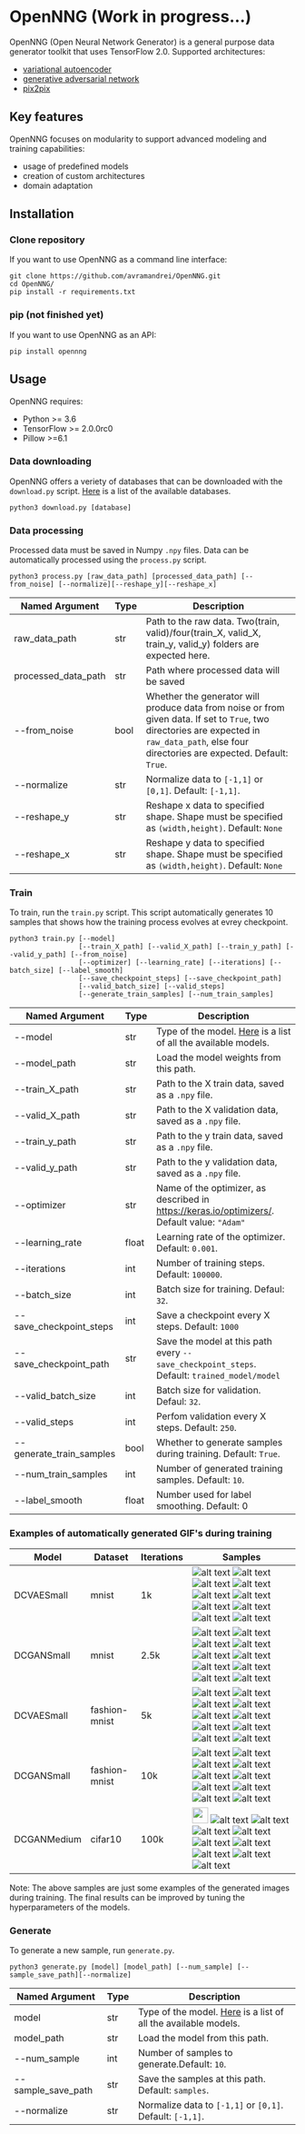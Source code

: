 # OpenNNG (Work in progress...)

OpenNNG (Open Neural Network Generator) is a general purpose data generator toolkit that uses TensorFlow 2.0. Supported architectures:

- [variational autoencoder](https://arxiv.org/abs/1312.6114)
- [generative adversarial network](https://arxiv.org/abs/1406.2661)
- [pix2pix](https://arxiv.org/pdf/1611.07004.pdf)

## Key features

OpenNNG focuses on modularity to support advanced modeling and training capabilities:

 - usage of predefined models
 - creation of custom architectures
 - domain adaptation
 
## Installation

### Clone repository

If you want to use OpenNNG as a command line interface:

```
git clone https://github.com/avramandrei/OpenNNG.git
cd OpenNNG/
pip install -r requirements.txt
```

### pip (not finished yet)

If you want to use OpenNNG as an API:

```
pip install opennng
```

## Usage

OpenNNG requires:
 - Python >= 3.6
 - TensorFlow >= 2.0.0rc0
 - Pillow >=6.1
 
### Data downloading

OpenNNG offers a veriety of databases that can be downloaded with the `download.py` script. [Here](docs/databases.md) is a list of the available databases.

```
python3 download.py [database]
```
 
### Data processing

Processed data must be saved in Numpy `.npy` files. Data can be automatically processed using the `process.py` script. 

```
python3 process.py [raw_data_path] [processed_data_path] [--from_noise] [--normalize][--reshape_y][--reshape_x]
```

|  Named Argument | Type | Description |
| -------------------- | --- | -- |
| raw_data_path | str | Path to the raw data. Two(train, valid)/four(train_X, valid_X, train_y, valid_y) folders are expected here. |
| processed_data_path | str | Path where processed data will be saved |
| --from_noise | bool | Whether the generator will produce data from noise or from given data. If set to `True`, two directories are expected in `raw_data_path`, else four directories are expected. Default: `True`. |
| --normalize | str | Normalize data to `[-1,1]` or `[0,1]`. Default: `[-1,1]`. |
| --reshape_y | str | Reshape x data to specified shape. Shape must be specified as `(width,height)`. Default: `None`|
| --reshape_x | str | Reshape y data to specified shape. Shape must be specified as `(width,height)`. Default: `None`|

### Train

To train, run the `train.py` script. This script automatically generates 10 samples that shows how the training process evolves at evrey checkpoint.

```
python3 train.py [--model] 
                 [--train_X_path] [--valid_X_path] [--train_y_path] [--valid_y_path] [--from_noise] 
                 [--optimizer] [--learning_rate] [--iterations] [--batch_size] [--label_smooth]
                 [--save_checkpoint_steps] [--save_checkpoint_path]
                 [--valid_batch_size] [--valid_steps] 
                 [--generate_train_samples] [--num_train_samples]
```

|  Named Argument | Type | Description |
| --- | --- | -- |
| --model | str | Type of the model. [Here](docs/models.md) is a list of all the available models. |
| --model_path | str | Load the model weights from this path. |
| --train_X_path | str | Path to the X train data, saved as a `.npy` file. |
| --valid_X_path | str | Path to the X validation data, saved as a `.npy` file. |
| --train_y_path | str | Path to the y train data, saved as a `.npy` file. |
| --valid_y_path | str | Path to the y validation data, saved as a `.npy` file. |
| --optimizer | str | Name of the optimizer, as described in https://keras.io/optimizers/. Default value: `"Adam"` |
| --learning_rate | float | Learning rate of the optimizer. Default: `0.001`. |
| --iterations | int | Number of training steps. Default: `100000`. |
| --batch_size | int | Batch size for training. Defaul: `32`. |
| --save_checkpoint_steps | int | Save a checkpoint every X steps. Default: `1000` |
| --save_checkpoint_path | str | Save the model at this path every `--save_checkpoint_steps`. Default: `trained_model/model` |
| --valid_batch_size | int | Batch size for validation. Defaul: `32`. |
| --valid_steps | int | Perfom validation every X steps. Default: `250`. |
| --generate_train_samples | bool | Whether to generate samples during training. Default: `True`. |
| --num_train_samples | int | Number of generated training samples. Default: `10`. |
| --label_smooth | float | Number used for label smoothing. Default: 0 |

### Examples of automatically generated GIF's during training

| Model | Dataset | Iterations | Samples |
| --- | --- | -- | -- |
| DCVAESmall | mnist | 1k | ![alt text](https://github.com/avramandrei/OpenNNG/blob/master/examples/dcvae_small_mnist_samples/train_sample_1.gif?raw=true) ![alt text](https://github.com/avramandrei/OpenNNG/blob/master/examples/dcvae_small_mnist_samples/train_sample_2.gif?raw=true) ![alt text](https://github.com/avramandrei/OpenNNG/blob/master/examples/dcvae_small_mnist_samples/train_sample_3.gif?raw=true) ![alt text](https://github.com/avramandrei/OpenNNG/blob/master/examples/dcvae_small_mnist_samples/train_sample_4.gif?raw=true) ![alt text](https://github.com/avramandrei/OpenNNG/blob/master/examples/dcvae_small_mnist_samples/train_sample_5.gif?raw=true) ![alt text](https://github.com/avramandrei/OpenNNG/blob/master/examples/dcvae_small_mnist_samples/train_sample_6.gif?raw=true) ![alt text](https://github.com/avramandrei/OpenNNG/blob/master/examples/dcvae_small_mnist_samples/train_sample_7.gif?raw=true) ![alt text](https://github.com/avramandrei/OpenNNG/blob/master/examples/dcvae_small_mnist_samples/train_sample_8.gif?raw=true) ![alt text](https://github.com/avramandrei/OpenNNG/blob/master/examples/dcvae_small_mnist_samples/train_sample_9.gif?raw=true) ![alt text](https://github.com/avramandrei/OpenNNG/blob/master/examples/dcvae_small_mnist_samples/train_sample_10.gif?raw=true) |
| DCGANSmall | mnist | 2.5k | ![alt text](https://github.com/avramandrei/OpenNNG/blob/master/examples/dcgan_small_mnist_samples/train_sample_1.gif) ![alt text](https://github.com/avramandrei/OpenNNG/blob/master/examples/dcgan_small_mnist_samples/train_sample_2.gif) ![alt text](https://github.com/avramandrei/OpenNNG/blob/master/examples/dcgan_small_mnist_samples/train_sample_3.gif) ![alt text](https://github.com/avramandrei/OpenNNG/blob/master/examples/dcgan_small_mnist_samples/train_sample_4.gif) ![alt text](https://github.com/avramandrei/OpenNNG/blob/master/examples/dcgan_small_mnist_samples/train_sample_5.gif) ![alt text](https://github.com/avramandrei/OpenNNG/blob/master/examples/dcgan_small_mnist_samples/train_sample_6.gif) ![alt text](https://github.com/avramandrei/OpenNNG/blob/master/examples/dcgan_small_mnist_samples/train_sample_7.gif) ![alt text](https://github.com/avramandrei/OpenNNG/blob/master/examples/dcgan_small_mnist_samples/train_sample_8.gif) ![alt text](https://github.com/avramandrei/OpenNNG/blob/master/examples/dcgan_small_mnist_samples/train_sample_9.gif) ![alt text](https://github.com/avramandrei/OpenNNG/blob/master/examples/dcgan_small_mnist_samples/train_sample_10.gif) |
| DCVAESmall | fashion-mnist | 5k | ![alt text](https://github.com/avramandrei/OpenNNG/blob/master/examples/dcvae_small_fashion-mnist_samples/train_sample_1.gif) ![alt text](https://github.com/avramandrei/OpenNNG/blob/master/examples/dcvae_small_fashion-mnist_samples/train_sample_2.gif) ![alt text](https://github.com/avramandrei/OpenNNG/blob/master/examples/dcvae_small_fashion-mnist_samples/train_sample_3.gif) ![alt text](https://github.com/avramandrei/OpenNNG/blob/master/examples/dcvae_small_fashion-mnist_samples/train_sample_4.gif) ![alt text](https://github.com/avramandrei/OpenNNG/blob/master/examples/dcvae_small_fashion-mnist_samples/train_sample_5.gif) ![alt text](https://github.com/avramandrei/OpenNNG/blob/master/examples/dcvae_small_fashion-mnist_samples/train_sample_6.gif) ![alt text](https://github.com/avramandrei/OpenNNG/blob/master/examples/dcvae_small_fashion-mnist_samples/train_sample_7.gif) ![alt text](https://github.com/avramandrei/OpenNNG/blob/master/examples/dcvae_small_fashion-mnist_samples/train_sample_8.gif) ![alt text](https://github.com/avramandrei/OpenNNG/blob/master/examples/dcvae_small_fashion-mnist_samples/train_sample_9.gif) ![alt text](https://github.com/avramandrei/OpenNNG/blob/master/examples/dcvae_small_fashion-mnist_samples/train_sample_10.gif) |
| DCGANSmall | fashion-mnist | 10k | ![alt text](https://github.com/avramandrei/OpenNNG/blob/master/examples/dcgan_small_fashion-mnist_samples/train_sample_1.gif) ![alt text](https://github.com/avramandrei/OpenNNG/blob/master/examples/dcgan_small_fashion-mnist_samples/train_sample_2.gif) ![alt text](https://github.com/avramandrei/OpenNNG/blob/master/examples/dcgan_small_fashion-mnist_samples/train_sample_3.gif) ![alt text](https://github.com/avramandrei/OpenNNG/blob/master/examples/dcgan_small_fashion-mnist_samples/train_sample_4.gif) ![alt text](https://github.com/avramandrei/OpenNNG/blob/master/examples/dcgan_small_fashion-mnist_samples/train_sample_5.gif) ![alt text](https://github.com/avramandrei/OpenNNG/blob/master/examples/dcgan_small_fashion-mnist_samples/train_sample_6.gif) ![alt text](https://github.com/avramandrei/OpenNNG/blob/master/examples/dcgan_small_fashion-mnist_samples/train_sample_7.gif) ![alt text](https://github.com/avramandrei/OpenNNG/blob/master/examples/dcgan_small_fashion-mnist_samples/train_sample_8.gif) ![alt text](https://github.com/avramandrei/OpenNNG/blob/master/examples/dcgan_small_fashion-mnist_samples/train_sample_9.gif) ![alt text](https://github.com/avramandrei/OpenNNG/blob/master/examples/dcgan_small_fashion-mnist_samples/train_sample_10.gif) |
| DCGANMedium | cifar10 | 100k | <img src="https://github.com/avramandrei/OpenNNG/blob/master/examples/dcgan_medium_cifar10_samples/train_sample_1.gif" width="28" height="28"> ![alt text](https://github.com/avramandrei/OpenNNG/blob/master/examples/dcgan_medium_cifar10_samples/train_sample_2.gif)  ![alt text](https://github.com/avramandrei/OpenNNG/blob/master/examples/dcgan_medium_cifar10_samples/train_sample_3.gif)  ![alt text](https://github.com/avramandrei/OpenNNG/blob/master/examples/dcgan_medium_cifar10_samples/train_sample_4.gif)  ![alt text](https://github.com/avramandrei/OpenNNG/blob/master/examples/dcgan_medium_cifar10_samples/train_sample_5.gif)  ![alt text](https://github.com/avramandrei/OpenNNG/blob/master/examples/dcgan_medium_cifar10_samples/train_sample_6.gif)  ![alt text](https://github.com/avramandrei/OpenNNG/blob/master/examples/dcgan_medium_cifar10_samples/train_sample_7.gif)  ![alt text](https://github.com/avramandrei/OpenNNG/blob/master/examples/dcgan_medium_cifar10_samples/train_sample_8.gif)  ![alt text](https://github.com/avramandrei/OpenNNG/blob/master/examples/dcgan_medium_cifar10_samples/train_sample_9.gif)  ![alt text](https://github.com/avramandrei/OpenNNG/blob/master/examples/dcgan_medium_cifar10_samples/train_sample_10.gif) |


Note: The above samples are just some examples of the generated images during training. The final results can be improved by tuning the hyperparameters of the models.


### Generate

To generate a new sample, run `generate.py`.

```
python3 generate.py [model] [model_path] [--num_sample] [--sample_save_path][--normalize]
```

|  Named Argument | Type | Description | 
| --- | --- | -- |
| model | str | Type of the model. [Here](docs/models.md) is a list of all the available models. |
| model_path | str | Load the model from this path. |
| --num_sample | int | Number of samples to generate.Default: `10`. |
| --sample_save_path | str | Save the samples at this path. Default: `samples`. |
| --normalize | str | Normalize data to `[-1,1]` or `[0,1]`. Default: `[-1,1]`. |



